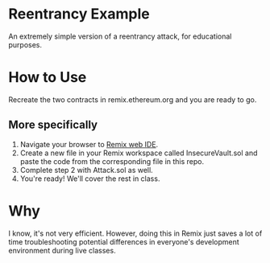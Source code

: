 # Reentrancy Example
An extremely simple version of a reentrancy attack, for educational purposes.

# How to Use
Recreate the two contracts in remix.ethereum.org and you are ready to go.

## More specifically
1. Navigate your browser to [Remix web IDE](https://remix.ethereum.org).
2. Create a new file in your Remix workspace called InsecureVault.sol and paste the code from the corresponding file in this repo.
3. Complete step 2 with Attack.sol as well.
4. You're ready! We'll cover the rest in class.

# Why
I know, it's not very efficient. However, doing this in Remix just saves a lot of time troubleshooting potential differences in everyone's development environment during live classes.
